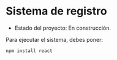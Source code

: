 <h1> Sistema de registro</h1> 

- Estado del proyecto: En construcción.

Para ejecutar el sistema, debes poner: 

```npm install react```
